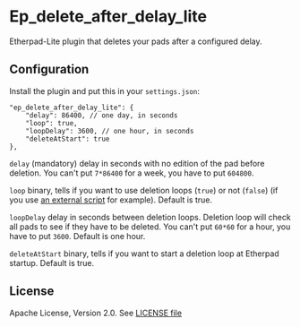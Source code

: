 # Ep_delete_after_delay_lite

Etherpad-Lite plugin that deletes your pads after a configured delay.

## Configuration

Install the plugin and put this in your `settings.json`:

    "ep_delete_after_delay_lite": {
        "delay": 86400, // one day, in seconds
        "loop": true,
        "loopDelay": 3600, // one hour, in seconds
        "deleteAtStart": true
    },

`delay` (mandatory) delay in seconds with no edition of the pad before deletion. You can't put `7*86400` for a week, you have to put `604800`.

`loop` binary, tells if you want to use deletion loops (`true`) or not (`false`) (if you use [an external script](https://framagit.org/framasoft/pad_delete_after_delay) for example). Default is true.

`loopDelay` delay in seconds between deletion loops. Deletion loop will check all pads to see if they have to be deleted. You can't put `60*60` for a hour, you have to put `3600`. Default is one hour.

`deleteAtStart` binary, tells if you want to start a deletion loop at Etherpad startup. Default is true.

## License

Apache License, Version 2.0. See [LICENSE file](LICENSE)
